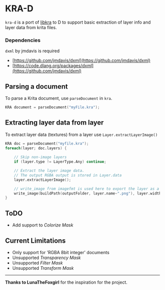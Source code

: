 # KRA-D
`kra-d` is a port of [libkra](https://github.com/2shady4u/libkra) to D to support basic extraction of layer info and layer data from krita files.

### Dependencies

`dxml` by jmdavis is required

- [https://github.com/jmdavis/dxml](https://github.com/jmdavis/dxml)
- [https://code.dlang.org/packages/dxml](https://github.com/jmdavis/dxml)

## Parsing a document
To parse a Krita document, use `parseDocument` in `kra`.
```d
KRA document = parseDocument("myFile.kra");
```

## Extracting layer data from layer
To extract layer data (textures) from a layer use `Layer.extractLayerImage()`
```d
KRA doc = parseDocument("myfile.kra");
foreach(layer; doc.layers) {
    
    // Skip non-image layers
    if (layer.type != LayerType.Any) continue;

    // Extract the layer image data.
    // The output RGBA output is stored in Layer.data
    layer.extractLayerImage();

    // write_image from imagefmt is used here to export the layer as a PNG
    write_image(buildPath(outputFolder, layer.name~".png"), layer.width, layer.height, layer.data, 4);
}
```

## ToDO

- Add support to *Colorize Mask*

## Current Limitations

- Only support for 'RGBA 8bit integer' documents
- Unsupported *Transparency Mask*
- Unsupported *Filter  Mask*
- Unsupported *Transform Mask*
---

**Thanks to LunaTheFoxgirl** for the inspiration for the project.
